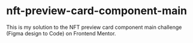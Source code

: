 # nft-preview-card-component-main
 This is my solution to the NFT preview card component main challenge (Figma design to Code) on Frontend Mentor.
